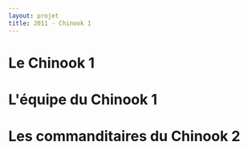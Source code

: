 ```yaml
---
layout: projet
title: 2011 - Chinook 1
---
```


Le Chinook 1
============


L'équipe du Chinook 1
=====================


Les commanditaires du Chinook 2
===============================

